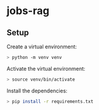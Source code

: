 # jobs-rag

## Setup

Create a virtual environment:

```bash
> python -m venv venv
```

Activate the virtual environment:

```bash
> source venv/bin/activate
```

Install the dependencies:

```bash
> pip install -r requirements.txt
```

